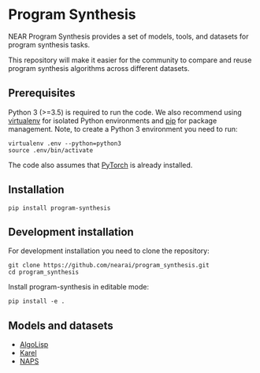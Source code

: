 # Program Synthesis
NEAR Program Synthesis provides a set of models, tools, and datasets for program synthesis tasks.

This repository will make it easier for the community to compare and reuse program synthesis algorithms across different
datasets.

## Prerequisites
Python 3 (>=3.5) is required to run the code. We also recommend using
[virtualenv](https://virtualenv.pypa.io/en/stable/) for isolated Python environments and
[pip](https://pypi.org/project/pip/) for package management. Note, to create a Python 3 environment you need to run:

```
virtualenv .env --python=python3
source .env/bin/activate
```

The code also assumes that [PyTorch](https://pytorch.org/) is already installed.

## Installation
```
pip install program-synthesis
```

## Development installation

For development installation you need to clone the repository:
```
git clone https://github.com/nearai/program_synthesis.git
cd program_synthesis
```

Install program-synthesis in editable mode:
```
pip install -e .
```

## Models and datasets
- [AlgoLisp](program_synthesis/algolisp)
- [Karel](program_synthesis/karel)
- [NAPS](program_synthesis/naps)
